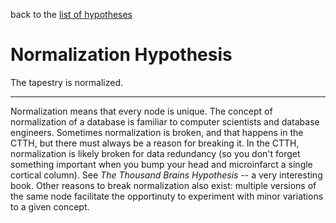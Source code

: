 back to the [list of hypotheses](https://github.com/wds4/tribal-tapestry/blob/main/essays/bookJustification/hypotheses/README.md)

Normalization Hypothesis
=====

The tapestry is normalized.

-----

Normalization means that every node is unique. The concept of normalization of a database is familiar to computer scientists and database engineers. Sometimes normalization is broken, and that happens in the CTTH, but there must always be a reason for breaking it. In the CTTH, normalization is likely broken for data redundancy (so you don't forget something important when you bump your head and microinfarct a single cortical column). See *The Thousand Brains Hypothesis* -- a very interesting book. Other reasons to break normalization also exist: multiple versions of the same node facilitate the opportinuty to experiment with minor variations to a given concept.
